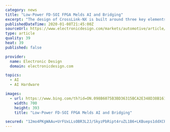 ```yaml
---
category: news
title: "Low-Power FD-SOI FPGA Melds AI and Bridging"
excerpt: "The design of CrossLink-NX is built around three key elements. The chips include hard IP blocks that deliver fast I/O support to handle interfaces such as MIPI, PCIe, and DDR3 memory. The flash-based nature of Lattice’s FPGA families allows for instant-on operation. CrossLink-NX I/O configuration can be done in less than 3 ms and total device ..."
publishedDateTime: 2020-01-08T21:45:00Z
sourceUrl: https://www.electronicdesign.com/markets/automotive/article/21120069/lowpower-fdsoi-fpga-melds-ai-and-bridging
type: article
quality: 39
heat: 39
published: false

provider:
  name: Electronic Design
  domain: electronicdesign.com

topics:
  - AI
  - AI Hardware

images:
  - url: https://www.bing.com/th?id=ON.098B6075B3BD36315BCA2E348D38B161
    width: 700
    height: 393
    title: "Low-Power FD-SOI FPGA Melds AI and Bridging"

secured: "12mo4PKgWAAu+UrFUxLLsOBR3L2J/SkyzPbRipt4ruZL1B6+LKBueps1ddXCPa5SLu6W9R15plaNU9Kv+nReU3IkfuENjr4vQBv+8YjJ23g9YxB9i7/YyVpLA+fe5O6KtbJ+qZh++TkN4e9w7axebm7ZK+TGtENSm41kqRp0S/ZqbiBiZgAcesiFr8aNit+djgppNclfZh0CToKdvFYaC6HZ/Jz4Wn4CZrqmFGSUuMqa14Nj8QNm5IZsgDywEfIIQRO6TU3Ax4uy8JHoJ+1zIg==;auT4ZaKeRG+rzn46dNAztA=="
---
```


